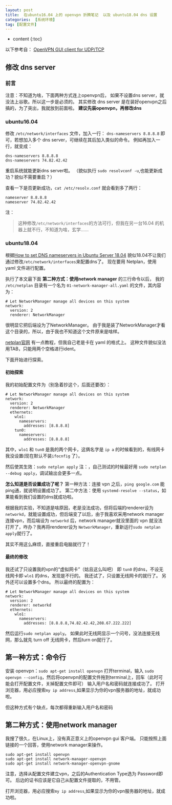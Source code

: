 ```yaml
---
layout: post
title:  在ubuntu16.04 上的 openvpn 折腾笔记  以及 ubuntu18.04 dns 设置
categories:  [系统环境]
tag: [配置文件]
---
```


* content
{:toc}

以下参考自：
[OpenVPN GUI client for UDP/TCP](https://askubuntu.com/questions/508250/openvpn-gui-client-for-udp-tcp)

## 修改 dns server
### 前言
注意：不知道为啥，下面两种方式连上openvpn后， 如果不设置dns server，就没法上谷歌。所以这一步是必须的。
其实修改 dns server 是在装好openvpn之后搞的，为了突出，我就放到前面啦。
__建议先装openvpn，再修改dns__
### ubuntu16.04
修改  `/etc/network/interfaces` 文件，加入一行：
`dns-nameservers 8.8.8.8`
即可，若想加入多个 dns server，可继续在其后加入类似的命令。
例如再加入一行，就变成：
```
dns-nameservers 8.8.8.8
dns-nameservers 74.82.42.42
```

重启系统就能更新dns server啦。
（貌似执行 `sudo resolvconf -u`,也能更新成功？貌似不需要重启？）

查看一下是否更新成功，`cat /etc/resolv.conf`
就会看到多了两行：
```
nameserver 8.8.8.8
nameserver 74.82.42.42
```

注：
>这种修改`/etc/network/interfaces`的方法可行，但我在另一台16.04 的机器上就不行，不知道为啥，玄学……

### ubuntu18.04
根据[How to set DNS nameservers in Ubuntu Server 18.04](https://www.techrepublic.com/article/how-to-set-dns-nameservers-in-ubuntu-server-18-04/)
貌似18.04不让我们通过修改`/etc/network/interfaces`来配置dns了。
现在要用 Netplan，使用 yaml 文件进行配置。

执行了本文最下面 __第二种方式：使用network manager__ 的三行命令以后，
我的 `/etc/netplan` 目录有一个名为 `01-network-manager-all.yaml` 的文件，其内容为：
```
# Let NetworkManager manage all devices on this system
network:
  version: 2
  renderer: NetworkManager
```
很明显它把后端设为了NetworkManager。
由于我是装了NetworkManager才看这个目录的，所以，由于我也不知道这个文件原来是啥样。

[netplan官网](https://netplan.io/) 有一点教程，但我自己老是卡在 yaml 的格式上。
这种文件貌似没法用TAB，只能用两个空格进行ident。

下面开始进行探索。
#### 初始探索
我的初始配置文件为（别急着抄这个，后面还要改）：
```
# Let NetworkManager manage all devices on this system
network:
  version: 2
  renderer: NetworkManager
  ethernets:
    wlo1:
      nameservers:
        addresses: [8.8.8.8]   
    tun0:
      nameservers:
        addresses: [8.8.8.8]    
```

其中，`wlo1`  和 `tun0` 是我的两个网卡，这俩名字是 `ip a` 的时候看到的，有线网卡我没设置(现在默认不装`ifocnfig` 了）。

然后使其生效：`sudo netplan apply`
注：，自己测试的时候最好用 `sudo netplan --debug apply`，调试输出会更多一点。

__怎么知道是否设置成功了呢？__
第一种方法：连接 vpn 之后，`ping google.com` 能ping通，就说明设置成功了。
第二中方法：使用 `systemd-resolve --status`，如果能看到我们设置的dns就成功啦。

根据我的实验，不知道是啥原因，老是没法成功，但将后端的renderer设为 `networkd`，就能设置成功，但后端变了以后，由于我喜欢采用network manager连接vpn，而后端设为 `networkd` 后，network manager就没里面的 vpn 就没法打开了，咋办？我再将renderer设为 `NetworkManager`，重新运行`sudo netplan apply`就行了。

其实不用这么麻烦，直接重启电脑就行了！
#### 最终的修改
我还试了只设置我的vpn的“虚拟网卡”（姑且这么叫吧） 即 `tun0` 的dns，不设无线网卡即 `wlo1` 的dns，发现是不行的。
我还试了，只设置无线网卡的就行了。
另外还可以设置多个dns。
所以最终的配置为：
```
# Let NetworkManager manage all devices on this system
network:
  version: 2
  renderer: networkd
  ethernets:      
    wlo1:
      nameservers:
        addresses: [8.8.8.8,74.82.42.42,208.67.222.222]  
```

然后运行`sudo netplan apply`。
如果此时无线网显示一个问号，没法连接无线网，那么就先 turn off 无线网卡，然后turn on就行了。

## 第一种方式：命令行
安装 openvpn：`sudo apt-get install openvpn`
打开terminal，输入 `sudo openvpn --config`，然后将openvpn的配置文件拖到terminal上，回车（此时可能会打开配置文件，关掉配置文件即可）
输入用户名和密码就连接成功了。
打开浏览器，用必应搜索`my ip address`,如果显示为你的vpn服务器的地址，就成功啦。

但这种方式有个缺点，每次都得重新输入用户名和密码

## 第二种方式：使用network manager
我搜了很久，在Linux上，没有真正意义上的openvpn gui 客户端。
只能按照上面链接的一个回答，使用network manager来操作。
```
sudo apt-get install openvpn
sudo apt-get install network-manager-openvpn
sudo apt-get install network-manager-openvpn-gnome
```

注意，选择从配置文件建立vpn，之后的Authentication Type选为 Password即可。
后边的证书应该是它自己从配置文件提取的，不用管。

打开浏览器，用必应搜索`my ip address`,如果显示为你的vpn服务器的地址，就成功啦。